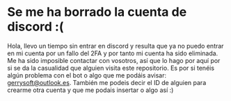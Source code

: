 # Se me ha borrado la cuenta de discord :(

Hola, llevo un tiempo sin entrar en discord y resulta que ya no puedo entrar en mi cuenta
por un fallo del 2FA y por tanto mi cuenta ha sido eliminada.
Me ha sido imposible contactar con vosotros, así que lo hago por aquí por si
se da la casualidad que alguien visita este repositorio.
Es por si tenéis algún problema con el bot o algo que me podáis avisar:
gerrysoft@outlook.es. También me podeis decir el ID de alguien para crearme
otra cuenta y que me podais insertar o algo así :)
